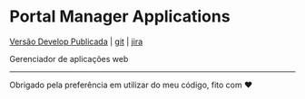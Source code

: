 # Portal Manager Applications

 [Versão Develop Publicada](https://npm.plhx.com.br:3090/) | [git](https://101.ci.dev.br:444/git/Repository/Detail/94e95210-26d3-4884-a691-0fb9ddbfccda) | [jira]()

Gerenciador de aplicações web 

---
Obrigado pela preferência em utilizar do meu código, fito com ♥